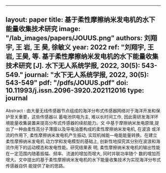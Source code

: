 ---
layout: paper
title: 基于柔性摩擦纳米发电机的水下能量收集技术研究
image: "/lab_images/papers/JOUUS.png"
authors: 刘翔宇, 王 岩, 王 昊, 徐敏义
year: 2022
ref: "刘翔宇, 王岩, 王昊, 等. 基于柔性摩擦纳米发电机的水下能量收集技术研究 [J]. 水下无人系统学报, 2022, 30(5): 543-549."
journal: "水下无人系统学报, 2022, 30(5): 543-549"
pdf: "/pdfs/JOUUS.pdf"
doi: 10.11993/j.issn.2096-3920.202112016
type: journal
--

Abstract : 由大量无线传感器节点组成的海洋分布式传感器网络对于海洋开发和保护至关重要，这些传感器以 蓄电池供电为主, 难以长时间工作, 因此需研发海洋环境能量收集装置来提高分布式传感器的续航能力。文 中基于摩擦纳米发电原理,提出了一种由柔性高分子薄膜以及导电油墨构成的柔性摩擦纳米发电机, 在波浪 或洋流的作用下, 柔性摩擦纳米发电机产生振动, 实现机械能—电能能量转换。在建立柔性摩擦纳米发电机 动力学和发电模型的基础上, 创新性地探究其分别在波浪和海流作用下的运动模态和发电性能。研究结果表 明, 柔性摩擦纳米发电机的输出性能在一定范围内随着振幅、频率、流速的增加而增大, 同时并联功率随个 数的增加而增大。文中提出的基于柔性摩擦纳米发电机的水下能量收集技术为实现海洋分布式传感器自供 能提供了新的思路。